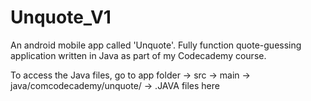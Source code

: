 # Unquote_V1
An android mobile app called 'Unquote'. Fully function quote-guessing application written in Java as part of my Codecademy course.

To access the Java files, go to app folder -> src -> main -> java/comcodecademy/unquote/ -> .JAVA files here

